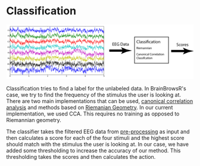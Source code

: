 # Classification

![classification](images/classification.png)

Classification tries to find a label for the unlabeled data. In BrainBrowsR's case, we try to find the frequency of the stimulus the user is looking at. There are two main implementations that can be used, [canonical correlation analysis](CCA.md) and methods based on [Riemanian Geometry](riemannian.md). In our current implementation, we used CCA. This requires no training as opposed to Riemannian geometry.

The classifier takes the filtered EEG data from [pre-processing](preprocessing.md) as input and then calculates a score for each of the four stimuli and the highest score should match with the stimulus the user is looking at. In our case, we have added some thresholding to increase the accuracy of our method. This thresholding takes the scores and then calculates the action.
